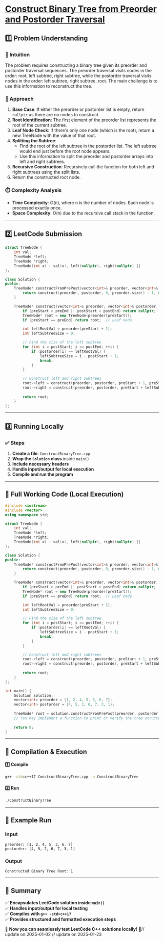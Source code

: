 # **[Construct Binary Tree from Preorder and Postorder Traversal](https://leetcode.com/problems/construct-binary-tree-from-preorder-and-postorder-traversal/description/)**  

## **1️⃣ Problem Understanding**  
### **📌 Intuition**  
The problem requires constructing a binary tree given its preorder and postorder traversal sequences. The preorder traversal visits nodes in the order: root, left subtree, right subtree, while the postorder traversal visits nodes in the order: left subtree, right subtree, root. The main challenge is to use this information to reconstruct the tree.

### **🚀 Approach**  
1. **Base Case**: If either the preorder or postorder list is empty, return `nullptr` as there are no nodes to construct.
2. **Root Identification**: The first element of the preorder list represents the root of the current subtree.
3. **Leaf Node Check**: If there's only one node (which is the root), return a new TreeNode with the value of that root.
4. **Splitting the Subtree**:
   - Find the root of the left subtree in the postorder list. The left subtree would end just before the root node appears.
   - Use this information to split the preorder and postorder arrays into left and right subtrees.
5. **Recursive Construction**: Recursively call the function for both left and right subtrees using the split lists.
6. Return the constructed root node.

### **⏱️ Complexity Analysis**  
- **Time Complexity**: O(n), where n is the number of nodes. Each node is processed exactly once.
- **Space Complexity**: O(n) due to the recursive call stack in the function.

---  

## **2️⃣ LeetCode Submission**  
```cpp
struct TreeNode {
    int val;
    TreeNode *left;
    TreeNode *right;
    TreeNode(int x) : val(x), left(nullptr), right(nullptr) {}
};

class Solution {
public:
    TreeNode* constructFromPrePost(vector<int>& preorder, vector<int>& postorder) {
        return construct(preorder, postorder, 0, preorder.size() - 1, 0, postorder.size() - 1);
    }

    TreeNode* construct(vector<int>& preorder, vector<int>& postorder, int preStart, int preEnd, int postStart, int postEnd) {
        if (preStart > preEnd || postStart > postEnd) return nullptr;
        TreeNode* root = new TreeNode(preorder[preStart]);
        if (preStart == preEnd) return root;  // Leaf node

        int leftRootVal = preorder[preStart + 1];
        int leftSubtreeSize = 0;

        // Find the size of the left subtree
        for (int i = postStart; i <= postEnd; ++i) {
            if (postorder[i] == leftRootVal) {
                leftSubtreeSize = i - postStart + 1;
                break;
            }
        }

        // Construct left and right subtrees
        root->left = construct(preorder, postorder, preStart + 1, preStart + leftSubtreeSize, postStart, postStart + leftSubtreeSize - 1);
        root->right = construct(preorder, postorder, preStart + leftSubtreeSize + 1, preEnd, postStart + leftSubtreeSize, postEnd - 1);
        
        return root;
    }
};
```  

---  

## **3️⃣ Running Locally**  
### **✅ Steps**  
1. **Create a file**: `ConstructBinaryTree.cpp`  
2. **Wrap the `Solution` class** inside `main()`  
3. **Include necessary headers**  
4. **Handle input/output for local execution**  
5. **Compile and run the program**  

---  

## **📝 Full Working Code (Local Execution)**  
```cpp
#include <iostream>
#include <vector>
using namespace std;

struct TreeNode {
    int val;
    TreeNode *left;
    TreeNode *right;
    TreeNode(int x) : val(x), left(nullptr), right(nullptr) {}
};

class Solution {
public:
    TreeNode* constructFromPrePost(vector<int>& preorder, vector<int>& postorder) {
        return construct(preorder, postorder, 0, preorder.size() - 1, 0, postorder.size() - 1);
    }

    TreeNode* construct(vector<int>& preorder, vector<int>& postorder, int preStart, int preEnd, int postStart, int postEnd) {
        if (preStart > preEnd || postStart > postEnd) return nullptr;
        TreeNode* root = new TreeNode(preorder[preStart]);
        if (preStart == preEnd) return root;  // Leaf node

        int leftRootVal = preorder[preStart + 1];
        int leftSubtreeSize = 0;

        // Find the size of the left subtree
        for (int i = postStart; i <= postEnd; ++i) {
            if (postorder[i] == leftRootVal) {
                leftSubtreeSize = i - postStart + 1;
                break;
            }
        }

        // Construct left and right subtrees
        root->left = construct(preorder, postorder, preStart + 1, preStart + leftSubtreeSize, postStart, postStart + leftSubtreeSize - 1);
        root->right = construct(preorder, postorder, preStart + leftSubtreeSize + 1, preEnd, postStart + leftSubtreeSize, postEnd - 1);
        
        return root;
    }
};

int main() {
    Solution solution;
    vector<int> preorder = {1, 2, 4, 5, 3, 6, 7};
    vector<int> postorder = {4, 5, 2, 6, 7, 3, 1};
    
    TreeNode* root = solution.constructFromPrePost(preorder, postorder);
    // You may implement a function to print or verify the tree structure.
    
    return 0;
}
```  

---  

## **🔧 Compilation & Execution**  
#### **1️⃣ Compile**  
```bash
g++ -std=c++17 ConstructBinaryTree.cpp -o ConstructBinaryTree
```  

#### **2️⃣ Run**  
```bash
./ConstructBinaryTree
```  

---  

## **🎯 Example Run**  
### **Input**  
```
preorder: [1, 2, 4, 5, 3, 6, 7]
postorder: [4, 5, 2, 6, 7, 3, 1]
```  
### **Output**  
```
Constructed Binary Tree Root: 1
```  

---  

## **📌 Summary**  
✅ **Encapsulates LeetCode solution inside `main()`**  
✅ **Handles input/output for local testing**  
✅ **Compiles with `g++ -std=c++17`**  
✅ **Provides structured and formatted execution steps**  

🚀 **Now you can seamlessly test LeetCode C++ solutions locally!** 🚀// update on 2025-01-02
// update on 2025-01-23
